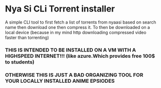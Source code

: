 # Nya Si CLi Torrent installer

A simple CLI tool to first fetch a list of torrents from nyaasi based on search name then download one then compress it. To then be downloaded on a local device (because in my mind http downloading compressed video faster than torrenting)

### THIS IS INTENDED TO BE INSTALLED ON A VM WITH A HIGHSPEED INTERNET!!! (like azure.Which provides free 100$ to students)

### OTHERWISE THIS IS JUST A BAD ORGANIZING TOOL FOR YOUR LOCALLY INSTALLED ANIME EPSIODES
